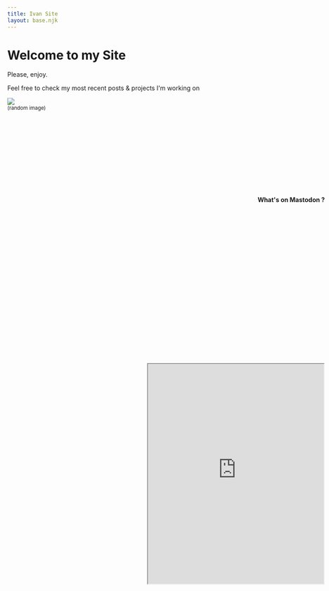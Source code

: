 ```yaml
---
title: Ivan Site 
layout: base.njk
---
```

<h1 class="animate__animated animate__fadeInUp">
    Welcome to my Site
</h1>

<lottie-player src="https://assets9.lottiefiles.com/packages/lf20_jtkejege.json" background="transparent" speed="1"
    style="width: 40%; height: 40%; margin:0 auto;" loop autoplay></lottie-player>
<p class="animate__animated animate__fadeInUp animate__delay-1s">Please, enjoy.</p>
<p class="animate__animated animate__fadeInUp animate__delay-2s">Feel free to check my most recent posts & projects I'm
    working on</p>

<!-- <h3>Latest posts</h3>

{% for post in collections.posts %}

- [{{post.data.title}}]({{post.url}})
  
{% endfor %} -->

<picture class="animate__animated animate__fadeInUp animate__delay-4s">
    <img src="https://random.imagecdn.app/500/150">
    <br>
    <caption><small>(random image)</small></caption>
</picture>

<h4 class="animate__animated animate__fadeInUp animate__delay-3s mastofeed" style="position:fixed; top:12%; right: 1%;">What's on Mastodon ?</h4>
    <iframe class="animate__animated animate__fadeInUp animate__delay-3s mastofeed" style="position:fixed; top:22%; right: 1%;" allowfullscreen sandbox="allow-top-navigation allow-scripts" width="400" height="500" src="https://www.mastofeed.com/apiv2/feed?userurl=https%3A%2F%2Fmasto.nobigtech.es%2Fusers%2Fnavitux&theme=dark&size=100&header=true&replies=false&boosts=true"></iframe>